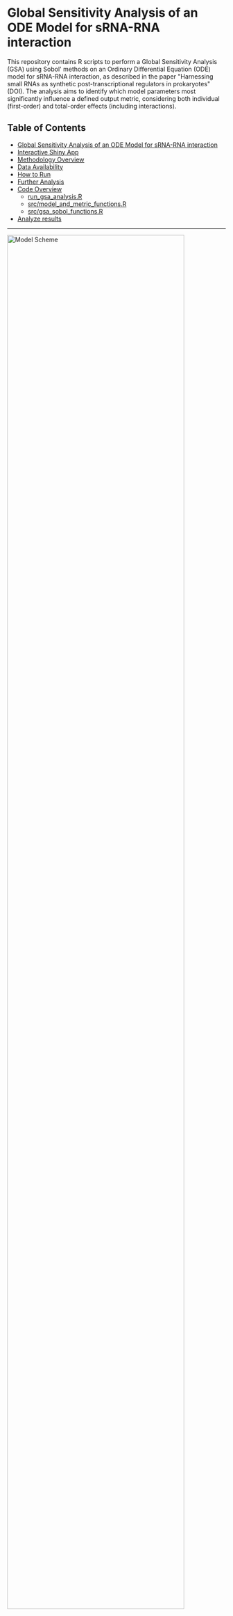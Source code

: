 # Global Sensitivity Analysis of an ODE Model for sRNA-RNA interaction

This repository contains R scripts to perform a Global Sensitivity Analysis (GSA) using Sobol' methods on an Ordinary Differential Equation (ODE) model for sRNA-RNA interaction, as described in the paper "Harnessing small RNAs as synthetic post-transcriptional regulators in prokaryotes" (DOI). The analysis aims to identify which model parameters most significantly influence a defined output metric, considering both individual (first-order) and total-order effects (including interactions).

## Table of Contents

- [Global Sensitivity Analysis of an ODE Model for sRNA-RNA interaction](#global-sensitivity-analysis-of-an-ode-model-for-srna-rna-interaction)
- [Interactive Shiny App](#interactive-shiny-app)
- [Methodology Overview](#methodology-overview)
- [Data Availability](#data-availability)
- [How to Run](#how-to-run)
- [Further Analysis](#further-analysis)
- [Code Overview](#code-overview)
  - [run_gsa_analysis.R](#run_gsa_analysisr)
  - [src/model_and_metric_functions.R](#srcmodel_and_metric_functionsr)
  - [src/gsa_sobol_functions.R](#srcgsa_sobol_functionsr)
- [Analyze results](#analyze-results)

---

<img src="figures/scheme_w_odes.jpg" alt="Model Scheme" width="90%">

## Interactive Shiny App

Explore the model parameters and their effects on sRNA-mediated regulation interactively using our Shiny application!

**[Launch the sRNA-RNA Interaction Simulator App](https://jensrna.shinyapps.io/sRNA_RNA_int_app/)**

[<img src="figures/shiny_app_preview.png" alt="Preview of the sRNA Interaction Shiny App" width="40%">](https://jensrna.shinyapps.io/sRNA_RNA_int_app/)


## Methodology Overview

The GSA process involves the following key steps, implemented in the scripts:

1.  **Model Definition**: An ODE model describing the system dynamics is defined.
2.  **Output Metric**: A specific output metric is calculated from the steady-state or time-course simulation of the ODE model. In this example, it's "Protein Regulation Strength," calculated as the log2 fold change of protein concentration under a specific condition versus a baseline condition.
3.  **Parameter Definition**: Model parameters for GSA are identified, along with their uncertainty ranges and sampling distributions (uniform or log-uniform).
4.  **Sobol' Sampling**: Sobol's quasi-random sampling method is used to generate parameter sets from the defined ranges and distributions. This method is efficient for exploring the parameter space and calculating sensitivity indices. The `sensitivity::sobolSalt` function is used.
5.  **Model Execution**: The ODE model is run for each parameter set generated by the Sobol' sequence. This step is parallelized here.
6.  **Sensitivity Indices Calculation**: First-order (S1) and total-order (ST) Sobol' sensitivity indices are calculated.
    * S1: Measures the contribution of a single parameter's variance to the output variance (main effect).
    * ST: Measures the total contribution of a parameter, including its main effect and all interactions with other parameters.
7.  **Result Visualization & Storage**: Sobol indices are plotted, and the GSA design matrix along with model outputs are saved for further post-processing (like the interaction and ratio analyses we discussed previously).

## Data Availability

The raw and processed data from the Global Sensitivity Analysis presented in this project, including the `gsa_results_with_inputs_df` and other relevant outputs, are too large to be hosted directly in this GitHub repository. They have been archived on Zenodo and are publicly available:

[![DOI](https://zenodo.org/badge/DOI/10.5281/zenodo.15599898.svg)](https://doi.org/10.5281/zenodo.15599898)


## How to Run

1.  **Prerequisites**:
    * R installed.
    * Required R packages installed: `deSolve`, `sensitivity`, `dplyr`, `parallel`, `ggplot2`, `tidyr`. You can install them using:
        ```R
        install.packages(c("deSolve", "sensitivity", "dplyr", "parallel", "ggplot2", "tidyr"))
        ```
2.  **Clone the Repository** (if applicable).
3.  **Open `run_gsa_analysis.R`** in RStudio or your preferred R environment.
4.  **Adjust Parameters**:
    * Modify `baseline_params` in `run_gsa_analysis.R` if needed.
    * Update `gsa_parameters` in `run_gsa_analysis.R` to define the parameters you want to vary, their min/max ranges, and their sampling distributions (`uniform` or `loguniform`).
    * Adjust `n_base_samples` for the Sobol' sequence. Higher values give more robust indices but take longer to compute.
5.  **Run the Script**: Execute `run_gsa_analysis.R`.

The script will perform the GSA and save the Sobol' indices plot and an `.RData` file containing the Sobol' design object and the GSA results (including unscaled parameters and corresponding outputs) into the `results/` directory.

## Further Analysis

The output `gsa_results_with_inputs_df` (saved in the `.RData` file) from this GSA can be used as input for more detailed post-processing, such as:
* Scatter plots of individual parameters vs. the output.
* Fitting linear models to explore main effects.
* Investigating pairwise interactions (product terms).
* Testing specific non-linear relationships (e.g., ratios).
* Generating conditional effect plots.

## Code Overview

### `run_gsa_analysis.R`
* Loads required packages and sources helper functions.
* Defines global constants and baseline parameters.
* Sets up GSA parameters (ranges, distributions).
* Calls functions from `src/gsa_sobol_functions.R` to perform Sobol sampling and run simulations in parallel.
* Processes and plots Sobol' indices.
* Unscales parameter samples and saves the combined input-output dataframe.

### `src/model_and_metric_functions.R`
* `model_func_gsa`: The ODE function compatible with `deSolve::ode`.
* `calculate_protein_regulation_strength`: Calculates the output metric from ODE simulation results.

### `src/gsa_sobol_functions.R`
* `single_gsa_run`: A wrapper function to run a single ODE simulation with a given parameter set (unscaling parameters based on their distribution) and calculate the output metric. This is designed for use with `parApply`.

---

## Analyze results

The original data can be downloaded from zenodo.

[![DOI](https://zenodo.org/badge/DOI/10.5281/zenodo.15599898.svg)](https://doi.org/10.5281/zenodo.15599898)

```R

source("src/model_and_metric_functions.R")
source("src/gsa_sobol_functions.R")


# load results form the paper
load("gsa_analysis_outputs.RData") # download from zenodo or generate own dataset

# prepare objects from the loaded data
gsa_results_with_inputs_df<-gsa_output_data[[1]]
sobol_indices_summary<-gsa_output_data[[2]]
gsa_parameter_definitions<-gsa_output_data[[3]]  
gsa_param_names_to_vary <- names(gsa_parameter_definitions)

# plot sobol indices
sobol_plot <- plot_sobol_indices(sobol_indices_summary, gsa_param_names_to_vary)
print(sobol_plot)
```
<img src="figures/sobol_indices.png" alt="Model Scheme" width="60%">

```R
# plot density of regulation strength
outcome_col_name <- "regulation_strength"

# Filter out NA/NaN/Inf values for the density plot
plot_data_density <- gsa_results_with_inputs_df %>%
  select(output_value = all_of(outcome_col_name)) %>%
  filter(is.finite(output_value))

# --- Calculate Key Statistics for Annotations (Optional) ---
mean_val <- mean(plot_data_density$output_value, na.rm = TRUE)
median_val <- median(plot_data_density$output_value, na.rm = TRUE)
sd_val <- sd(plot_data_density$output_value, na.rm = TRUE)

# --- Create the Density Plot ---
density_plot <- ggplot(plot_data_density, aes(x = output_value)) +
  geom_density(
    fill = "skyblue",         # Fill color for the density area
    color = "darkblue",       # Line color for the density curve
    alpha = 0.7,              # Transparency of the fill
    linewidth = 0.8            # Thickness of the density line
  ) +
  
  # --- Optional: Add Vertical Lines for Reference ---
  geom_vline(xintercept = 0, 
             linetype = "solid", 
             color = "black", 
             linewidth = 0.6) +
  geom_vline(xintercept = mean_val, 
             linetype = "dashed", 
             color = "red", 
             linewidth = 0.7) +
  geom_vline(xintercept = median_val, 
             linetype = "dotted", 
             color = "darkgreen", 
             linewidth = 0.7) +
  
  
  annotate("text", x = mean_val, y = 0, label = paste("Mean =", round(mean_val, 2)), 
           vjust = -0.5, hjust = ifelse(mean_val > median_val, -0.1, 1.1), color = "red", size = 3.5) +
  annotate("text", x = median_val, y = 0, label = paste("Median =", round(median_val, 2)), 
           vjust = 1.5, hjust = ifelse(median_val > mean_val, -0.1, 1.1), color = "darkgreen", size = 3.5) +

  # --- Labels and Theming ---
  labs(
    title = "Density Plot of Regulation Strength",
    x = expression(log[2]("Protein Regulation Strength")), # Modify if your metric is different
    y = "Density"
  ) +
  theme_minimal(base_size = 14) + # Or theme_bw() or other themes
  theme(
    plot.title = element_text(hjust = 0.5, face = "bold"),
    axis.title = element_text(face = "bold"),
    panel.grid.major.y = element_line(linetype = "dashed", color="grey80"),
    panel.grid.minor.y = element_blank(),
    panel.grid.major.x = element_line(linetype = "dotted", color="grey90")
  )

# --- Print the Plot ---
print(density_plot)

```
<img src="figures/density.png" alt="Model Scheme" width="70%">

```R
# scatterplot of selected parameters or parameter-ratios
source("src/gsa_results_scatterplots.R")

epsilon <- 1e-12
number_of_bins_2d <- 50 
output_col_name <- "regulation_strength"

data_for_km_kms_plot <- gsa_results_with_inputs_df %>%
    filter(is.finite(k_m) & is.finite(k_ms) & k_ms > epsilon & k_m > epsilon) %>% # Ensure positive for ratio
    mutate(
      ratio_km_kms = (k_m + epsilon) / (k_ms + epsilon) # Calculate ratio and add as a new column
    )
plot_km_kms_ratio <- generate_gsa_visualization(
    data_df = data_for_km_kms_plot,
    x_var_col = "ratio_km_kms", # Use the newly created ratio column
    y_var_col = output_col_name,
    plot_title = expression("Regulation Strength vs. " ~ (italic(k)[m]/italic(k)[ms])),
    x_axis_label = expression((italic(k)[m]/italic(k)[ms])),
    y_axis_label = expression(log[2]("Protein Reg. Strength")), # Assuming your output is log2
    use_log_x_scale = TRUE,      # To apply log10 scale to the ratio values on x-axis
    filter_x_positive = TRUE,    # Ensure ratio values are positive before log scaling
    vline_xintercept = NULL, # Your specific vertical line
    hline_yintercepts = c(0, -1, 1), # Your horizontal lines
    num_bins_2d = number_of_bins_2d,
    epsilon_val = epsilon
  )
print(plot_km_kms_ratio)

```

<img src="figures/plot_km_kms_ratio.png" alt="Model Scheme" width="60%">

```R
# plot Kd distribution

F_KON_CONVERSION <- 6.022e23 * 1e-15

  data_for_plot_kd <- gsa_results_with_inputs_df %>%
    filter(is.finite(k_on) & is.finite(k_off) & k_off > epsilon & k_on > epsilon) %>% # Ensure positive for ratio
    mutate(
      kd = (k_off + epsilon) / (k_on * F_KON_CONVERSION + epsilon) # Calculate ratio and add as a new column
    ) %>% mutate(regulation_strength = abs(regulation_strength))

  # 2. Call the generic plotting function
  plot_kd <- generate_gsa_visualization(
    data_df = data_for_plot_kd,
    x_var_col = "kd", # Use the newly created ratio column
    y_var_col = output_col_name,
    plot_title = expression("Regulation Strength vs. " ~ (italic(k)[d])),
    x_axis_label = expression((italic(k)[d])),
    y_axis_label = expression(log[2]("Protein Reg. Strength")), # Assuming your output is log2
    use_log_x_scale = TRUE,      # To apply log10 scale to the ratio values on x-axis
    filter_x_positive = TRUE,    # Ensure ratio values are positive before log scaling
    vline_xintercept = NULL, # Your specific vertical line
    hline_yintercepts = c(0, -1, 1), # Your horizontal lines
    num_bins_2d = number_of_bins_2d,
    epsilon_val = epsilon
  )

  print(plot_kd)

```
<img src="figures/plot_kd.png" alt="Model Scheme" width="60%">
